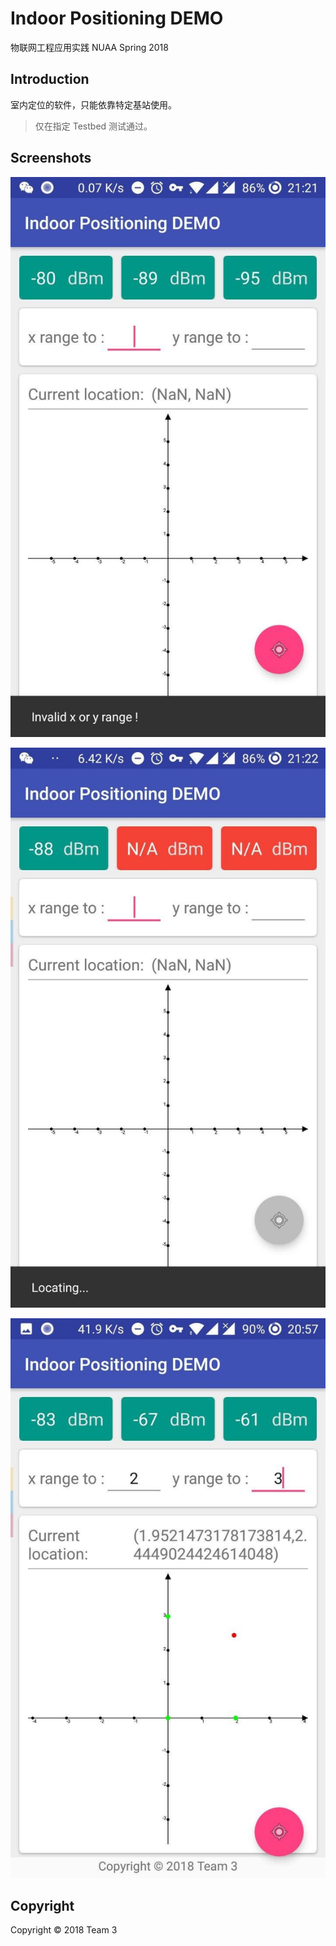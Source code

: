 # Indoor Positioning DEMO

物联网工程应用实践 NUAA Spring 2018

## Introduction

室内定位的软件，只能依靠特定基站使用。

> 仅在指定 Testbed 测试通过。

## Screenshots

![invalid](pics/photo_2018-05-30_21-23-26.jpg)

![getting location](pics/photo_2018-05-30_21-23-23.jpg)

![done](pics/photo_2018-05-30_21-23-10.jpg)

## Copyright

Copyright &copy; 2018 Team 3
